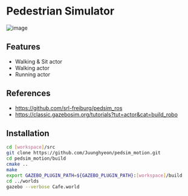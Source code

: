 # Pedestrian Simulator

![image](https://github.com/Juunghyeon/images/assets/78840944/2e1569a4-f548-49ab-b1e7-dc04f7ad98be)

## Features

- Walking & Sit actor
- Walking actor
- Running actor

## References

- <https://github.com/srl-freiburg/pedsim_ros>
- <https://classic.gazebosim.org/tutorials?tut=actor&cat=build_robo>

## Installation

```bash
cd [workspace]/src
git clone https://github.com/Juunghyeon/pedsim_motion.git
cd pedsim_motion/build
cmake ..
make
export GAZEBO_PLUGIN_PATH=${GAZEBO_PLUGIN_PATH}:[workspace]/build
cd ../worlds
gazebo --verbose Cafe.world
```